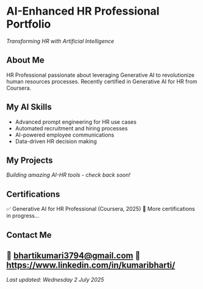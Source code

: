 # AI-Enhanced HR Professional Portfolio
*Transforming HR with Artificial Intelligence*

## About Me
HR Professional passionate about leveraging Generative AI to revolutionize human resources processes. Recently certified in Generative AI for HR from Coursera.

## My AI Skills
- Advanced prompt engineering for HR use cases
- Automated recruitment and hiring processes  
- AI-powered employee communications
- Data-driven HR decision making

## My Projects
*Building amazing AI-HR tools - check back soon!*

## Certifications
✅ Generative AI for HR Professional (Coursera, 2025)
🔄 More certifications in progress...

## Contact Me
📧 bhartikumari3794@gmail.com
💼 https://www.linkedin.com/in/kumaribharti/
---
*Last updated: Wednesday 2 July 2025*
